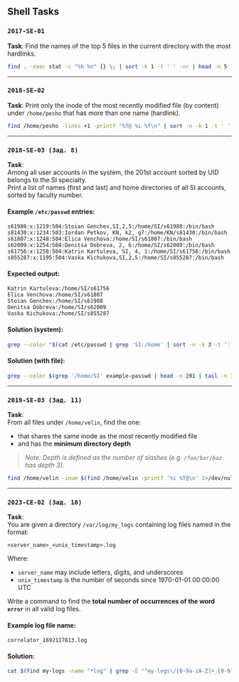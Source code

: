 ##  Shell Tasks 

###  `2017-SE-01`
**Task**: Find the names of the top 5 files in the current directory with the most hardlinks.

```bash
find . -exec stat -c "%h %n" {} \; | sort -k 1 -t ' ' -nr | head -n 5 | cut -f 2 -d ' '
```

---

###  `2018-SE-02`
**Task**: Print only the inode of the most recently modified file (by content) under `/home/pesho` that has more than one name (hardlink).

```bash
find /home/pesho -links +1 -printf "%T@ %i %f\n" | sort -n -k 1 -t ' ' | cut -f 2 -d ' ' | head -n 1
```

---

###  `2018-SE-03 (Зад. 8)`
**Task**:  
Among all user accounts in the system, the 201st account sorted by UID belongs to the SI specialty.  
Print a list of names (first and last) and home directories of all SI accounts, sorted by faculty number.

#### Example `/etc/passwd` entries:
```
s61988:x:1219:504:Stoian Genchev,SI,2,5:/home/SI/s61988:/bin/bash
s81430:x:1234:503:Iordan Petkov, KN, k2, g7:/home/KN/s81430:/bin/bash
s61807:x:1248:504:Elica Venchova:/home/SI/s61807:/bin/bash
s62009:x:1254:504:Denitsa Dobreva, 2, 6:/home/SI/s62009:/bin/bash
s61756:x:1258:504:Katrin Kartuleva, SI, 4, 1:/home/SI/s61756:/bin/bash
s855287:x:1195:504:Vaska Kichukova,SI,2,5:/home/SI/s855287:/bin/bash
```

#### Expected output:
```
Katrin Kartuleva:/home/SI/s61756
Elica Venchova:/home/SI/s61807
Stoian Genchev:/home/SI/s61988
Denitsa Dobreva:/home/SI/s62009
Vaska Kichukova:/home/SI/s855287
```

#### Solution (system):
```bash
grep --color "$(cat /etc/passwd | grep 'SI:/home' | sort -n -k 3 -t ':' | tail -n +201 | head -n 1 | cut -d ':' -f 4)" /etc/passwd | cut -d ':' -f 5,6 | sed 's/,,,,SI//g'
```

#### Solution (with file):
```bash
grep --color $(grep '/home/SI' example-passwd | head -n 201 | tail -n 1 | cut -d ':' -f 4) example-passwd | cut -d ':' -f 5,6 | sed 's/,.*:/:/g' | sort -n -k 4 -t '/'
```

---

###  `2019-SE-03 (Зад. 11)`
**Task**:  
From all files under `/home/velin`, find the one:
- that shares the same inode as the most recently modified file
- and has the **minimum directory depth**

> *Note: Depth is defined as the number of slashes (e.g. `/foo/bar/baz` has depth 3).*

```bash
find /home/velin -inum $(find /home/velin -printf '%i %T@\n' 2>/dev/null | sort -n -r -k 2 -t ' ' | head -n 1 | cut -d ' ' -f 1) -printf '%d\n' | sort -n | head -n 1
```

---

### `2023-CE-02 (Зад. 16)`
**Task**:  
You are given a directory `/var/log/my_logs` containing log files named in the format:
```
<server_name>_<unix_timestamp>.log
```

Where:
- `server_name` may include letters, digits, and underscores
- `unix_timestamp` is the number of seconds since 1970-01-01 00:00:00 UTC

Write a command to find the **total number of occurrences of the word `error`** in all valid log files.

#### Example log file name:
```
correlator_1692117813.log
```

#### Solution:
```bash
cat $(find my-logs -name "*log" | grep -E "^my-logs\/[0-9a-zA-Z]+_[0-9]+\.log$") | grep -o 'error' | wc -l
```

